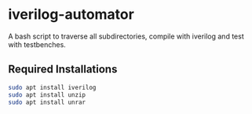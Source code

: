 # iverilog-automator
A bash script to traverse all subdirectories, compile with iverilog and test with testbenches. 

## Required Installations
```bash
sudo apt install iverilog
sudo apt install unzip
sudo apt install unrar
```
